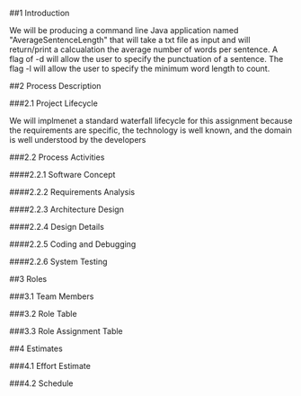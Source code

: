 ##1 Introduction

We will be producing a command line Java application named "AverageSentenceLength" that will take a txt file as input and will return/print a calcualation the average number of words per sentence.  A flag of -d will allow the user to specify the punctuation of a sentence.  The flag -l will allow the user to specify the minimum word length to count.

##2 Process Description

###2.1 Project Lifecycle

We will implmenet a standard waterfall lifecycle for this assignment because the requirements are specific, the technology is well known, and the domain is well understood by the developers

###2.2 Process Activities

####2.2.1 Software Concept

####2.2.2 Requirements Analysis

####2.2.3 Architecture Design

####2.2.4 Design Details

####2.2.5 Coding and Debugging

####2.2.6 System Testing


##3 Roles

###3.1 Team Members
 
###3.2 Role Table

###3.3 Role Assignment Table

##4 Estimates

###4.1 Effort Estimate

###4.2 Schedule